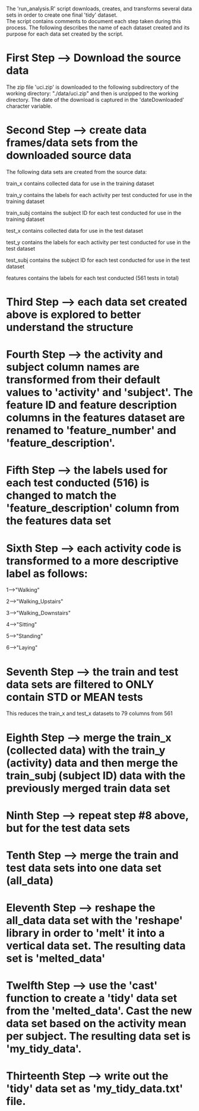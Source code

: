 The 'run_analysis.R' script downloads, creates, and transforms several data sets in order to create one final 'tidy' dataset.  
The script contains comments to document each step taken during this process.  The following describes the name of each 
dataset created and its purpose for each data set created by the script.

#  First Step --> Download the source data
The zip file 'uci.zip' is downloaded to the following subdirectory of the working directory:  "./data/uci.zip" and then
is unzipped to the working directory.  The date of the download is captured in the 'dateDownloaded' character variable.

#  Second Step -->  create data frames/data sets from the downloaded source data
The following data sets are created from the source data:

train_x         contains collected data for use in the training dataset

train_y         contains the labels for each activity per test conducted for use in the training dataset 

train_subj      contains the subject ID for each test conducted for use in the training dataset

test_x          contains collected data for use in the test dataset

test_y          contains the labels for each activity per test conducted for use in the test dataset 

test_subj       contains the subject ID for each test conducted for use in the test dataset

features        contains the labels for each test conducted (561 tests in total)


#  Third Step -->  each data set created above is explored to better understand the structure

#  Fourth Step -->  the activity and subject column names are transformed from their default values to 'activity' and 'subject'.  The feature ID and feature description columns in the features dataset are renamed to 'feature_number' and 'feature_description'.

#  Fifth Step -->  the labels used for each test conducted (516) is changed to match the 'feature_description' column from the features data set

# Sixth Step  -->  each activity code is transformed to a more descriptive label as follows:
  
  1-->"Walking"
  
  2-->"Walking_Upstairs"
  
  3-->"Walking_Downstairs"
  
  4-->"Sitting"
  
  5-->"Standing"
  
  6-->"Laying"
  
# Seventh Step  -->  the train and test data sets are filtered to ONLY contain STD or MEAN tests

This reduces the train_x and test_x datasets to 79 columns from 561

#  Eighth Step  -->  merge the train_x (collected data) with the train_y (activity) data and then merge the train_subj (subject ID) data with the previously merged train data set

#  Ninth Step -->  repeat step #8 above, but for the test data sets

# Tenth Step -->  merge the train and test data sets into one data set (all_data)

# Eleventh Step -->  reshape the all_data data set with the 'reshape' library in order to 'melt' it into a vertical data set.  The resulting data set is 'melted_data'

#  Twelfth Step -->  use the 'cast' function to create a 'tidy' data set from the 'melted_data'.  Cast the new data set based on the activity mean per subject.  The resulting data set is 'my_tidy_data'.

#  Thirteenth Step -->  write out the 'tidy' data set as 'my_tidy_data.txt' file.








